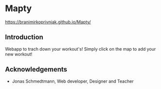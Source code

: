 # Mapty

https://branimirkoprivnjak.github.io/Mapty/

## Introduction
Webapp to trach down your workout's! Simply click on the map to add your new workout!

## Acknowledgements
* Jonas Schmedtmann, Web developer, Designer and Teacher
